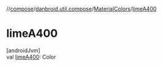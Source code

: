 //[compose](../../../index.md)/[danbroid.util.compose](../index.md)/[MaterialColors](index.md)/[limeA400](lime-a400.md)

# limeA400

[androidJvm]\
val [limeA400](lime-a400.md): Color
